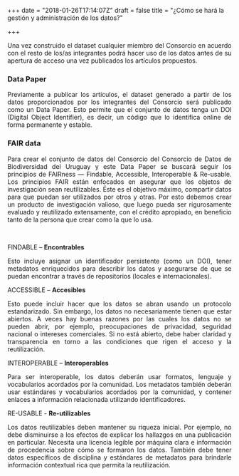 +++
date = "2018-01-26T17:14:07Z"
draft = false
title = "¿Cómo se hará la gestión y administración de los datos?"

+++

<p style='text-align: justify;'>
Una vez construido el dataset cualquier miembro del Consorcio en acuerdo con el resto de los/as integrantes podrá hacer uso de los datos antes de su apertura de acceso una vez publicados los artículos propuestos.


### Data Paper

<p style='text-align: justify;'>
Previamente a publicar los artículos, el dataset generado a partir de los datos proporcionados por los integrantes del Consorcio será publicado como un Data Paper. Esto permite que el conjunto de datos tenga un DOI (Digital Object Identifier), es decir, un código que lo identifica online de forma permanente y estable.
</p> 


### FAIR data

<p style='text-align: justify;'>
Para crear el conjunto de datos del Consorcio del Consorcio de Datos de Biodiversidad del Uruguay y este Data Paper se buscará seguir los principios de FAIRness — Findable, Accessible, Interoperable & Re-usable. Los principios FAIR están enfocados en asegurar que los objetos de investigación sean reutilizables. Éste es el objetivo máximo, compartir datos para que puedan ser utilizados por otros y otras. Por esto debemos crear un producto de investigación valioso, que luego pueda ser rigurosamente evaluado y reutilizado extensamente, con el crédito apropiado, en beneficio tanto de la persona que crear como la que lo usa.
</p>

<br />

FINDABLE – **Encontrables**
<p style='text-align: justify;'>Esto incluye asignar un identificador persistente (como un DOI), tener metadatos enriquecidos para describir los datos y asegurarse de que se puedan encontrar a través de repositorios (locales e internacionales).</p>

ACCESSIBLE – **Accesibles**
<p style='text-align: justify;'>Esto puede incluir hacer que los datos se abran usando un protocolo estandarizado. Sin embargo, los datos no necesariamente tienen que estar abiertos. A veces hay buenas razones por las cuales los datos no se pueden abrir, por ejemplo, preocupaciones de privacidad, seguridad nacional o intereses comerciales. Si no está abierto, debe haber claridad y transparencia en torno a las condiciones que rigen el acceso y la reutilización.</p>

INTEROPERABLE – **Interoperables**
<p style='text-align: justify;'>Para ser interoperable, los datos deberán usar formatos, lenguaje y vocabularios acordados por la comunidad. Los metadatos también deberán usar estándares y vocabularios acordados por la comunidad, y contener enlaces a información relacionada utilizando identificadores.</p>

RE-USABLE - **Re-utilizables**
<p style='text-align: justify;'>Los datos reutilizables deben mantener su riqueza inicial. Por ejemplo, no debe disminuirse a los efectos de explicar los hallazgos en una publicación en particular. Necesita una licencia legible por máquina clara e información de procedencia sobre cómo se formaron los datos. También debe tener datos específicos de disciplina y estándares de metadatos para brindarle información contextual rica que permita la reutilización.</p>

<br />
